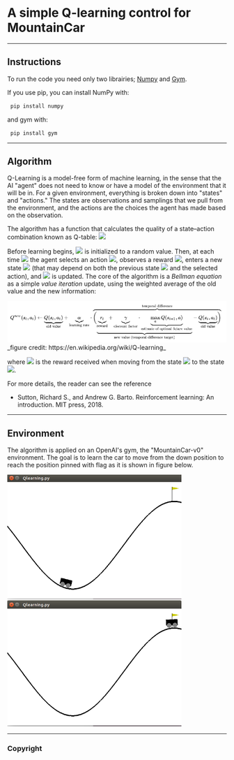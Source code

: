 # A simple Q-learning control for MountainCar 

---

## Instructions
To run the code you need only two librairies; [Numpy](https://numpy.org/install/) and [Gym](https://github.com/openai/gym).

If you use pip, you can install NumPy with:

```bash
 pip install numpy
```

and gym with: 
```bash
 pip install gym
```

---

## Algorithm

Q-Learning is a model-free form of machine learning, in the sense that the AI "agent" does not need to know or have a model of the environment that it will be in. For a given environment, everything is broken down into "states" and "actions." The states are observations and samplings that we pull from the environment, and the actions are the choices the agent has made based on the observation. 


The algorithm has a function that calculates the quality of a state–action combination known as Q-table: <img src="https://render.githubusercontent.com/render/math?math=Q : S \times A \rightarrow R.">



Before learning begins, <img src="https://render.githubusercontent.com/render/math?math=Q"> is initialized to a random value. Then, at each time <img src="https://render.githubusercontent.com/render/math?math=t"> the agent selects an action <img src="https://render.githubusercontent.com/render/math?math=a_{t}">, 
observes a reward <img src="https://render.githubusercontent.com/render/math?math=r_{t}">,
 enters a new state <img src="https://render.githubusercontent.com/render/math?math=s_{t%2B1}">
 (that may depend on both the previous state <img src="https://render.githubusercontent.com/render/math?math=s_{t}">
 and the selected action), and <img src="https://render.githubusercontent.com/render/math?math=Q"> is updated. The core of the algorithm is a _Bellman equation_ as a simple _value iteration_ update, using the weighted average of the old value and the new information: 

 


<img src="images/qlearningwiki.png" width="750">
_figure credit: https://en.wikipedia.org/wiki/Q-learning_

where <img src="https://render.githubusercontent.com/render/math?math=r_{t}">
 is the reward received when moving from the state <img src="https://render.githubusercontent.com/render/math?math=s_{t}">
 to the state <img src="https://render.githubusercontent.com/render/math?math=s_{t%2B1}">.

For more details, the reader can see the reference
* Sutton, Richard S., and Andrew G. Barto. Reinforcement learning: An introduction. MIT press, 2018.
---

## Environment

The algorithm is applied on an OpenAI's gym, the "MountainCar-v0" environment. The goal is to learn the car to move from the down position to  reach the position pinned with flag as it is shown in figure below.

<img src="images/startepisode.png" width="400">  <img src="images/endepisode.png" width="400">


---
### Copyright
